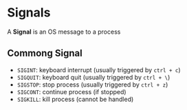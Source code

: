 # Signals

A **Signal** is an OS message to a process

## Commong Signal

- `SIGINT`: keyboard interrupt (usually triggered by `ctrl + c`)
- `SIGQUIT`: keyboard quit (usually triggered by `ctrl + \`)
- `SIGSTOP`: stop process (usually triggered by `ctrl + z`)
- `SIGCONT`: continue process (if stopped)
- `SIGKILL`: kill process (cannot be handled)
